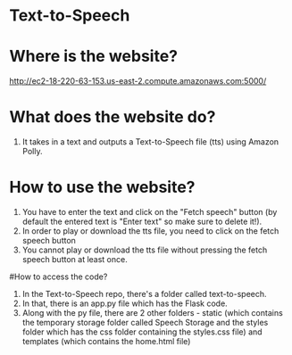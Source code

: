# Text-to-Speech

# Where is the website?
http://ec2-18-220-63-153.us-east-2.compute.amazonaws.com:5000/

# What does the website do?
1. It takes in a text and outputs a Text-to-Speech file (tts) using Amazon Polly.

# How to use the website?
1. You have to enter the text and click on the "Fetch speech" button (by default the entered text is "Enter text" so make sure to delete it!).
2. In order to play or download the tts file, you need to click on the fetch speech button
3. You cannot play or download the tts file without pressing the fetch speech button at least once.

#How to access the code?
1. In the Text-to-Speech repo, there's a folder called text-to-speech.
2. In that, there is an app.py file which has the Flask code.
3. Along with the py file, there are 2 other folders - static (which contains the temporary storage folder called Speech Storage and the styles folder which has the css folder containing the styles.css file) and templates (which contains the home.html file)
